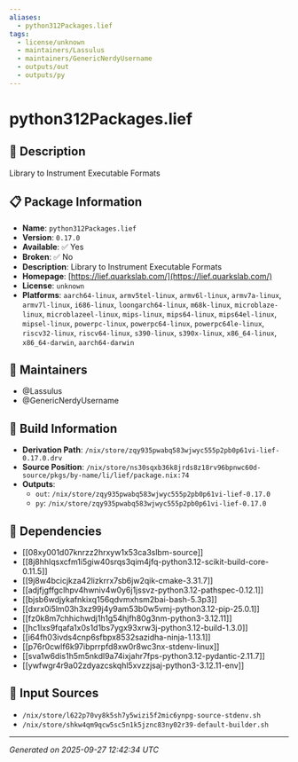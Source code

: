 ```yaml
---
aliases:
  - python312Packages.lief
tags:
  - license/unknown
  - maintainers/Lassulus
  - maintainers/GenericNerdyUsername
  - outputs/out
  - outputs/py
---
```


# python312Packages.lief

## 📝 Description

Library to Instrument Executable Formats

## 📋 Package Information

- **Name**: `python312Packages.lief`
- **Version**: `0.17.0`
- **Available**: ✅ Yes
- **Broken**: ✅ No
- **Description**: Library to Instrument Executable Formats
- **Homepage**: [https://lief.quarkslab.com/](https://lief.quarkslab.com/)
- **License**: `unknown`
- **Platforms**: `aarch64-linux`, `armv5tel-linux`, `armv6l-linux`, `armv7a-linux`, `armv7l-linux`, `i686-linux`, `loongarch64-linux`, `m68k-linux`, `microblaze-linux`, `microblazeel-linux`, `mips-linux`, `mips64-linux`, `mips64el-linux`, `mipsel-linux`, `powerpc-linux`, `powerpc64-linux`, `powerpc64le-linux`, `riscv32-linux`, `riscv64-linux`, `s390-linux`, `s390x-linux`, `x86_64-linux`, `x86_64-darwin`, `aarch64-darwin`
## 👥 Maintainers

- @Lassulus
- @GenericNerdyUsername


## 🔧 Build Information

- **Derivation Path**: `/nix/store/zqy935pwabq583wjwyc555p2pb0p61vi-lief-0.17.0.drv`
- **Source Position**: `/nix/store/ns30sqxb36k8jrds8z18rv96bpnwc60d-source/pkgs/by-name/li/lief/package.nix:74`
- **Outputs**:
  - `out`:  `/nix/store/zqy935pwabq583wjwyc555p2pb0p61vi-lief-0.17.0`
  - `py`:  `/nix/store/zqy935pwabq583wjwyc555p2pb0p61vi-lief-0.17.0`

## 🔗 Dependencies

- [[08xy001d07knrzz2hrxyw1x53ca3slbm-source]]
- [[8j8hhlqsxcfm1i5giw40srqs3qim4jfq-python3.12-scikit-build-core-0.11.5]]
- [[9j8w4bcicjkza42lizkrrx7sb6jw2qik-cmake-3.31.7]]
- [[adjfjgffgclhpv4hwniv4w0y6j1jssvz-python3.12-pathspec-0.12.1]]
- [[bjsb6wdjykafnkixq156qdvmxhsm2bai-bash-5.3p3]]
- [[dxrx0i5lm03h3xz99j4y9am53b0w5vmj-python3.12-pip-25.0.1]]
- [[fz0k8m7chhichwdj1h1g54hjfh80g3nm-python3-3.12.11]]
- [[hc1lxs9fqafa1x0s1d1bs7ygx93xrw3j-python3.12-build-1.3.0]]
- [[i64fh03ivds4cnp6sfbpx8532sazidha-ninja-1.13.1]]
- [[p76r0cwlf6k97ibprrpfd8xw0r8wc3nx-stdenv-linux]]
- [[sva1w6dis1h5m5nkdl9a74ixjahr7fps-python3.12-pydantic-2.11.7]]
- [[ywfwgr4r9a02zdyazcskqhl5xvzzjsaj-python3-3.12.11-env]]

## 📁 Input Sources

- `/nix/store/l622p70vy8k5sh7y5wizi5f2mic6ynpg-source-stdenv.sh`
- `/nix/store/shkw4qm9qcw5sc5n1k5jznc83ny02r39-default-builder.sh`

---
*Generated on 2025-09-27 12:42:34 UTC*
